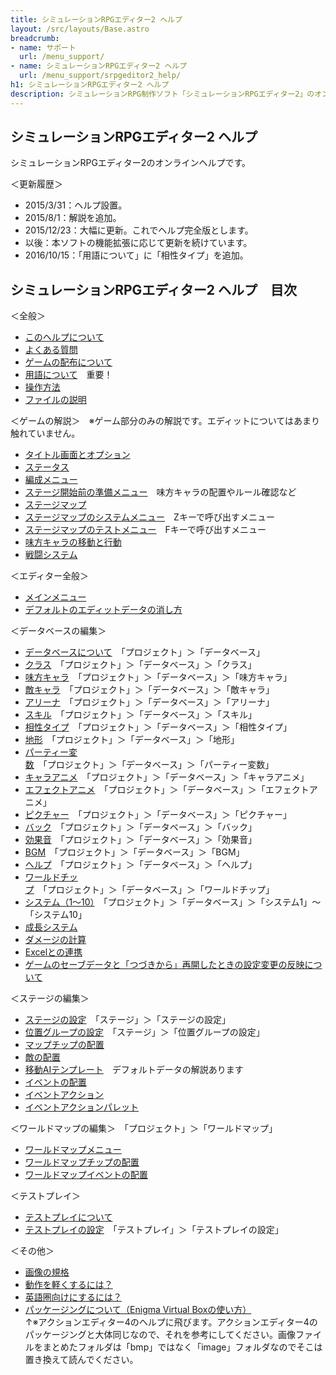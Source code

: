 ```yaml
---
title: シミュレーションRPGエディター2 ヘルプ
layout: /src/layouts/Base.astro
breadcrumb:
- name: サポート
  url: /menu_support/
- name: シミュレーションRPGエディター2 ヘルプ
  url: /menu_support/srpgeditor2_help/
h1: シミュレーションRPGエディター2 ヘルプ
description: シミュレーションRPG制作ソフト「シミュレーションRPGエディター2」のオンラインヘルプです。
---
```


## シミュレーションRPGエディター2 ヘルプ

シミュレーションRPGエディター2のオンラインヘルプです。

＜更新履歴＞

- 2015/3/31：ヘルプ設置。
- 2015/8/1：解説を追加。
- 2015/12/23：大幅に更新。これでヘルプ完全版とします。
- 以後：本ソフトの機能拡張に応じて更新を続けています。
- 2016/10/15：「用語について」に「相性タイプ」を追加。

## シミュレーションRPGエディター2 ヘルプ　目次

＜全般＞

- [このヘルプについて](/menu_support/srpgeditor2_help/about/)
- [よくある質問](/menu_support/srpgeditor2_help/qa/)
- [ゲームの配布について](/menu_support/srpgeditor2_help/distribution/)
- [用語について](/menu_support/srpgeditor2_help/word/)　重要！
- [操作方法](/menu_support/srpgeditor2_help/sousa/)
- [ファイルの説明](/menu_support/srpgeditor2_help/file/)

＜ゲームの解説＞　※ゲーム部分のみの解説です。エディットについてはあまり触れていません。

- [タイトル画面とオプション](/menu_support/srpgeditor2_help/game_title/)
- [ステータス](/menu_support/srpgeditor2_help/game_status/)
- [編成メニュー](/menu_support/srpgeditor2_help/game_organ/)
- [ステージ開始前の準備メニュー](/menu_support/srpgeditor2_help/game_ready/)　味方キャラの配置やルール確認など
- [ステージマップ](/menu_support/srpgeditor2_help/game_stagemap/)
- [ステージマップのシステムメニュー](/menu_support/srpgeditor2_help/game_mapsystem/)　Zキーで呼び出すメニュー
- [ステージマップのテストメニュー](/menu_support/srpgeditor2_help/game_maptest/)　Fキーで呼び出すメニュー
- [味方キャラの移動と行動](/menu_support/srpgeditor2_help/game_action/)
- [戦闘システム](/menu_support/srpgeditor2_help/game_battle/)

＜エディター全般＞

- [メインメニュー](/menu_support/srpgeditor2_help/menu/)
- [デフォルトのエディットデータの消し方](/menu_support/srpgeditor2_help/delete/)

＜データベースの編集＞

- [データベースについて](/menu_support/srpgeditor2_help/database/)　「プロジェクト」＞「データベース」
- [クラス](/menu_support/srpgeditor2_help/db_class/)　「プロジェクト」＞「データベース」＞「クラス」
- [味方キャラ](/menu_support/srpgeditor2_help/db_friend/)　「プロジェクト」＞「データベース」＞「味方キャラ」
- [敵キャラ](/menu_support/srpgeditor2_help/db_enemy/)　「プロジェクト」＞「データベース」＞「敵キャラ」
- [アリーナ](/menu_support/srpgeditor2_help/db_arena/)　「プロジェクト」＞「データベース」＞「アリーナ」
- [スキル](/menu_support/srpgeditor2_help/db_skill/)　「プロジェクト」＞「データベース」＞「スキル」
- [相性タイプ](/menu_support/srpgeditor2_help/db_compati/)　「プロジェクト」＞「データベース」＞「相性タイプ」
- [地形](/menu_support/srpgeditor2_help/db_land/)　「プロジェクト」＞「データベース」＞「地形」
- [パーティー変数](/menu_support/srpgeditor2_help/db_ptvar/)　「プロジェクト」＞「データベース」＞「パーティー変数」
- [キャラアニメ](/menu_support/srpgeditor2_help/db_charaanime/)　「プロジェクト」＞「データベース」＞「キャラアニメ」
- [エフェクトアニメ](/menu_support/srpgeditor2_help/db_effectanime/)　「プロジェクト」＞「データベース」＞「エフェクトアニメ」
- [ピクチャー](/menu_support/srpgeditor2_help/db_picture/)　「プロジェクト」＞「データベース」＞「ピクチャー」
- [バック](/menu_support/srpgeditor2_help/db_back/)　「プロジェクト」＞「データベース」＞「バック」
- [効果音](/menu_support/srpgeditor2_help/db_se/)　「プロジェクト」＞「データベース」＞「効果音」
- [BGM](/menu_support/srpgeditor2_help/db_bgm/)　「プロジェクト」＞「データベース」＞「BGM」
- [ヘルプ](/menu_support/srpgeditor2_help/db_help/)　「プロジェクト」＞「データベース」＞「ヘルプ」
- [ワールドチップ](/menu_support/srpgeditor2_help/db_worldchip/)　「プロジェクト」＞「データベース」＞「ワールドチップ」
- [システム（1～10）](/menu_support/srpgeditor2_help/db_system/)　「プロジェクト」＞「データベース」＞「システム1」～「システム10」
- [成長システム](/menu_support/srpgeditor2_help/growing/)
- [ダメージの計算](/menu_support/srpgeditor2_help/damage/)
- [Excelとの連携](/menu_support/srpgeditor2_help/csv/)
- [ゲームのセーブデータと「つづきから」再開したときの設定変更の反映について](/menu_support/srpgeditor2_help/savedata/)

＜ステージの編集＞

- [ステージの設定](/menu_support/srpgeditor2_help/stage/)　「ステージ」＞「ステージの設定」
- [位置グループの設定](/menu_support/srpgeditor2_help/posgroup/)　「ステージ」＞「位置グループの設定」
- [マップチップの配置](/menu_support/srpgeditor2_help/mapchip/)
- [敵の配置](/menu_support/srpgeditor2_help/enemy/)
- [移動AIテンプレート](/menu_support/srpgeditor2_help/moveaitemplate/)　デフォルトデータの解説あります
- [イベントの配置](/menu_support/srpgeditor2_help/event/)
- [イベントアクション](/menu_support/srpgeditor2_help/eventact/)
- [イベントアクションパレット](/menu_support/srpgeditor2_help/eventactplt/)

＜ワールドマップの編集＞　「プロジェクト」＞「ワールドマップ」

- [ワールドマップメニュー](/menu_support/srpgeditor2_help/worldmapmenu/)
- [ワールドマップチップの配置](/menu_support/srpgeditor2_help/worldmapchip/)
- [ワールドマップイベントの配置](/menu_support/srpgeditor2_help/worldmapevent/)

＜テストプレイ＞

- [テストプレイについて](/menu_support/srpgeditor2_help/testplay/)
- [テストプレイの設定](/menu_support/srpgeditor2_help/testplay_settings/)　「テストプレイ」＞「テストプレイの設定」

＜その他＞

- [画像の規格](/menu_support/srpgeditor2_help/image/)
- [動作を軽くするには？](/menu_support/srpgeditor2_help/light/)
- [英語圏向けにするには？](/menu_support/srpgeditor2_help/english/)
- [パッケージングについて（Enigma Virtual Boxの使い方）](/menu_support/actioneditor4_help/packaging/)  
    ↑※アクションエディター4のヘルプに飛びます。アクションエディター4のパッケージングと大体同じなので、それを参考にしてください。画像ファイルをまとめたフォルダは「bmp」ではなく「image」フォルダなのでそこは置き換えて読んでください。